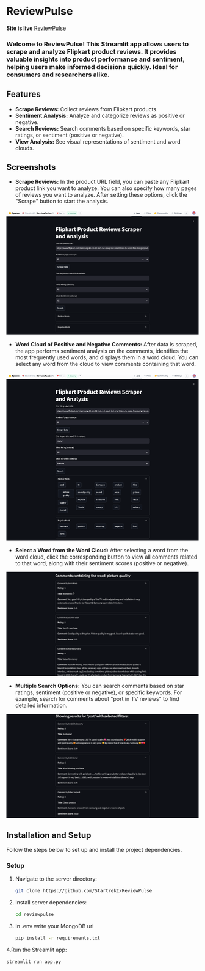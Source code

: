 # ReviewPulse

**Site is live**  [ReviewPulse](https://huggingface.co/spaces/Starktrek1/ReviewPulse)

### Welcome to ReviewPulse! This Streamlit app allows users to scrape and analyze Flipkart product reviews. It provides valuable insights into product performance and sentiment, helping users make informed decisions quickly. Ideal for consumers and researchers alike.

## Features

- **Scrape Reviews:** Collect reviews from Flipkart products.
- **Sentiment Analysis:** Analyze and categorize reviews as positive or negative.
- **Search Reviews:** Search comments based on specific keywords, star ratings, or sentiment (positive or negative).
- **View Analysis:** See visual representations of sentiment and word clouds.

## Screenshots
- **Scrape Reviews:** In the product URL field, you can paste any Flipkart product link you want to analyze. You can also specify how many pages of reviews you want to analyze. After setting these options, click the "Scrape" button to start the analysis.

![image_1](./asset/image_1.png)

- **Word Cloud of Positive and Negative Comments:**  After data is scraped, the app performs sentiment analysis on the comments, identifies the most frequently used words, and displays them in a word cloud. You can select any word from the cloud to view comments containing that word.
  
![image_2](./asset/image_2.png)

- **Select a Word from the Word Cloud:** After selecting a word from the word cloud, click the corresponding button to view all comments related to that word, along with their sentiment scores (positive or negative).

![image_3](./asset/image_3.png)

- **Multiple Search Options:** You can search comments based on star ratings, sentiment (positive or negative), or specific keywords. For example, search for comments about "port in TV reviews" to find detailed information.

![image_4](./asset/image_4.png)

## Installation and Setup

Follow the steps below to set up and install the project dependencies.

### Setup


1. Navigate to the server directory:
   ```bash
   git clone https://github.com/StartrekI/ReviewPulse
2. Install server dependencies:
   ```bash
   cd reviewpulse
3. In .env write your MongoDB url
   ```bash
   pip install -r requirements.txt
  4.Run the Streamlit app:
   ```bash
   streamlit run app.py
